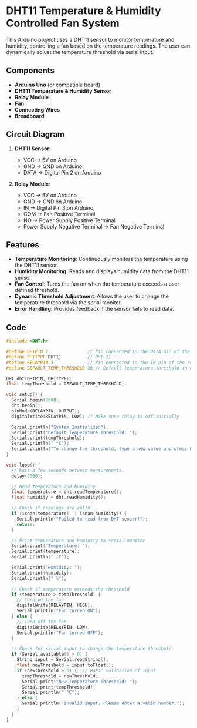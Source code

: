 # DHT11 Temperature & Humidity Controlled Fan System

This Arduino project uses a DHT11 sensor to monitor temperature and humidity, controlling a fan based on the temperature readings. The user can dynamically adjust the temperature threshold via serial input.

## Components

- **Arduino Uno** (or compatible board)
- **DHT11 Temperature & Humidity Sensor**
- **Relay Module**
- **Fan**
- **Connecting Wires**
- **Breadboard**

## Circuit Diagram

1. **DHT11 Sensor**:
    - VCC -> 5V on Arduino
    - GND -> GND on Arduino
    - DATA -> Digital Pin 2 on Arduino

2. **Relay Module**:
    - VCC -> 5V on Arduino
    - GND -> GND on Arduino
    - IN -> Digital Pin 3 on Arduino
    - COM -> Fan Positive Terminal
    - NO -> Power Supply Positive Terminal
    - Power Supply Negative Terminal -> Fan Negative Terminal

## Features

- **Temperature Monitoring**: Continuously monitors the temperature using the DHT11 sensor.
- **Humidity Monitoring**: Reads and displays humidity data from the DHT11 sensor.
- **Fan Control**: Turns the fan on when the temperature exceeds a user-defined threshold.
- **Dynamic Threshold Adjustment**: Allows the user to change the temperature threshold via the serial monitor.
- **Error Handling**: Provides feedback if the sensor fails to read data.

## Code

```cpp
#include <DHT.h>

#define DHTPIN 2               // Pin connected to the DATA pin of the DHT11 sensor
#define DHTTYPE DHT11          // DHT 11
#define RELAYPIN 3             // Pin connected to the IN pin of the relay module
#define DEFAULT_TEMP_THRESHOLD 28 // Default temperature threshold in degrees Celsius

DHT dht(DHTPIN, DHTTYPE);
float tempThreshold = DEFAULT_TEMP_THRESHOLD;

void setup() {
  Serial.begin(9600);
  dht.begin();
  pinMode(RELAYPIN, OUTPUT);
  digitalWrite(RELAYPIN, LOW); // Make sure relay is off initially

  Serial.println("System Initialized");
  Serial.print("Default Temperature Threshold: ");
  Serial.print(tempThreshold);
  Serial.println(" °C");
  Serial.println("To change the threshold, type a new value and press Enter.");
}

void loop() {
  // Wait a few seconds between measurements.
  delay(2000);

  // Read temperature and humidity
  float temperature = dht.readTemperature();
  float humidity = dht.readHumidity();

  // Check if readings are valid
  if (isnan(temperature) || isnan(humidity)) {
    Serial.println("Failed to read from DHT sensor!");
    return;
  }

  // Print temperature and humidity to serial monitor
  Serial.print("Temperature: ");
  Serial.print(temperature);
  Serial.println(" °C");

  Serial.print("Humidity: ");
  Serial.print(humidity);
  Serial.println(" %");

  // Check if temperature exceeds the threshold
  if (temperature > tempThreshold) {
    // Turn on the fan
    digitalWrite(RELAYPIN, HIGH);
    Serial.println("Fan turned ON");
  } else {
    // Turn off the fan
    digitalWrite(RELAYPIN, LOW);
    Serial.println("Fan turned OFF");
  }

  // Check for serial input to change the temperature threshold
  if (Serial.available() > 0) {
    String input = Serial.readString();
    float newThreshold = input.toFloat();
    if (newThreshold > 0) {  // Basic validation of input
      tempThreshold = newThreshold;
      Serial.print("New Temperature Threshold: ");
      Serial.print(tempThreshold);
      Serial.println(" °C");
    } else {
      Serial.println("Invalid input. Please enter a valid number.");
    }
  }
}
